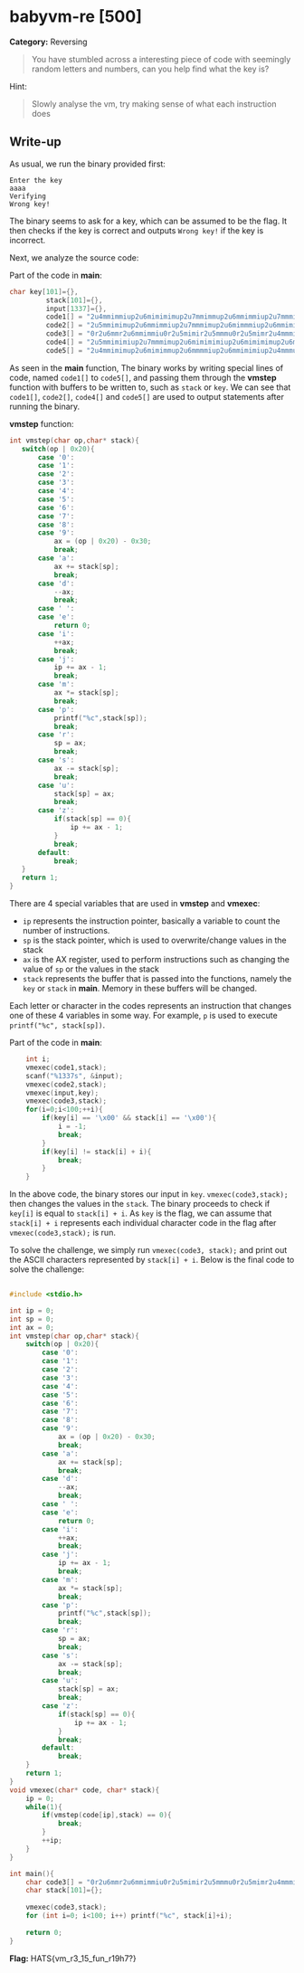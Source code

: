 # babyvm-re [500]
**Category:** Reversing

> You have stumbled across a interesting piece of code with seemingly random letters and numbers, can you help find what the key is?

Hint:  
> Slowly analyse the vm, try making sense of what each instruction does

## Write-up
As usual, we run the binary provided first:  
```
Enter the key
aaaa
Verifying
Wrong key!
```

The binary seems to ask for a key, which can be assumed to be the flag. It then checks if the key is correct and outputs ```Wrong key!``` if the key is incorrect.

Next, we analyze the source code:

Part of the code in **main**:
```c
char key[101]={},
         stack[101]={},
         input[1337]={},
         code1[] = "2u4mmimmiup2u6mimimimup2u7mmimmup2u6mmimmiup2u7mmmimup2u4mmmup2u7mmimmup2u6mimmmup2u6mmimmiup2u4mmmup2u6mimmimiup2u6mmimmiup2u7mimmmiup2u5mup",
         code2[] = "2u5mmimimup2u6mmimmiup2u7mmmimup2u6mimmmiup2u6mmimimup2u7mimmmiup2u6mimmmiup2u6mimimimup2u6mmimimiup2u5mup",
         code3[] = "0r2u6mmr2u6mmimmiu0r2u5mimir2u5mmmu0r2u5mimr2u4mmmiu0r2u5mmir2u5mmmimiu0r2u5mmr2u4mimmiu0r2u4mimir2u7mimu0r2u4mimr2u6mmmmu0r2u4mmir2u4mimimimu0r2u4mmr2u5mimimimu0r2u7mir2u6mmimimu0r2u7mr2u5mimmmu0r2u6mir2u5mmmimu0r2u6mr2u5mmmiu0r2u5mir2u4mimimu0r2u5mr2u5mmimmiu9r2u5mmimu8r2u6mimmimu7r2u5mimmmu6r2u6mmimimiu5r2u7mmmmiu4r2u7mmimimiu3r2u5mmmmu2r2u5mmmimu1r2u4mmmmu0r2u4mimmmu",
         code4[] = "2u5mmimimiup2u7mmmimup2u6mimimimiup2u6mimimimup2u6mmimimiup2u4mmmup2u6mimmimiup2u6mmimmiup2u7mimmmiup2u4mmmiup2u5mup",
         code5[] = "2u4mmimimup2u6mimimmup2u6mmmmiup2u6mmimimiup2u4mmmup2u7mmimup2u4mmmup";
 ```
As seen in the **main** function, The binary works by writing special lines of code, named ```code1[]``` to ```code5[]```, and passing them through the **vmstep** function with buffers to be written to, such as `stack` or `key`. We can see that `code1[]`, `code2[]`, `code4[]` and `code5[]` are used to output statements after running the binary. 

 **vmstep** function:
 ```c
 int vmstep(char op,char* stack){
    switch(op | 0x20){
        case '0':
        case '1':
        case '2':
        case '3':
        case '4':
        case '5':
        case '6':
        case '7':
        case '8':
        case '9':
            ax = (op | 0x20) - 0x30;
            break;
        case 'a':
            ax += stack[sp];
            break;
        case 'd':
            --ax;
            break;
        case ' ':
        case 'e':
            return 0;
        case 'i':
            ++ax;
            break;
        case 'j':
            ip += ax - 1;
            break;
        case 'm':
            ax *= stack[sp];
            break;
        case 'p':
            printf("%c",stack[sp]);
            break;
        case 'r':
            sp = ax;
            break;
        case 's':
            ax -= stack[sp];
            break;
        case 'u':
            stack[sp] = ax;
            break;
        case 'z':
            if(stack[sp] == 0){
                ip += ax - 1;
            }
            break;
        default:
            break;
    }
    return 1;
}
```

There are 4 special variables that are used in **vmstep** and **vmexec**:
* `ip` represents the instruction pointer, basically a variable to count the number of instructions.
* `sp` is the stack pointer, which is used to overwrite/change values in the stack
* `ax` is the AX register, used to perform instructions such as changing the value of `sp` or the values in the stack
* `stack` represents the buffer that is passed into the functions, namely the `key` or `stack` in **main**. Memory in these buffers will be changed.  

Each letter or character in the codes represents an instruction that changes one of these 4 variables in some way. For example, `p` is used to execute `printf("%c", stack[sp])`.

Part of the code in **main**:
```c
    int i;
    vmexec(code1,stack);
    scanf("%1337s", &input);
    vmexec(code2,stack);
    vmexec(input,key);
    vmexec(code3,stack);
    for(i=0;i<100;++i){
        if(key[i] == '\x00' && stack[i] == '\x00'){
            i = -1;
            break;
        }
        if(key[i] != stack[i] + i){
            break;
        }
    }
```

In the above code, the binary stores our input in `key`. `vmexec(code3,stack);` then changes the values in the `stack`. The binary proceeds to check if `key[i]` is equal to `stack[i] + i`. As `key` is the flag, we can assume that `stack[i] + i` represents each individual character code in the flag after `vmexec(code3,stack);` is run.

To solve the challenge, we simply run `vmexec(code3, stack);` and print out the ASCII characters represented by `stack[i] + i`. Below is the final code to solve the challenge:
```c
 
#include <stdio.h>

int ip = 0;
int sp = 0;
int ax = 0;
int vmstep(char op,char* stack){
    switch(op | 0x20){
        case '0':
        case '1':
        case '2':
        case '3':
        case '4':
        case '5':
        case '6':
        case '7':
        case '8':
        case '9':
            ax = (op | 0x20) - 0x30;
            break;
        case 'a':
            ax += stack[sp];
            break;
        case 'd':
            --ax;
            break;
        case ' ':
        case 'e':
            return 0;
        case 'i':
            ++ax;
            break;
        case 'j':
            ip += ax - 1;
            break;
        case 'm':
            ax *= stack[sp];
            break;
        case 'p':
            printf("%c",stack[sp]);
            break;
        case 'r':
            sp = ax;
            break;
        case 's':
            ax -= stack[sp];
            break;
        case 'u':
            stack[sp] = ax;
            break;
        case 'z':
            if(stack[sp] == 0){
                ip += ax - 1;
            }
            break;
        default:
            break;
    }
    return 1;
}
void vmexec(char* code, char* stack){
    ip = 0;
    while(1){
        if(vmstep(code[ip],stack) == 0){
            break;
        }
        ++ip;
    }
}

int main(){
    char code3[] = "0r2u6mmr2u6mmimmiu0r2u5mimir2u5mmmu0r2u5mimr2u4mmmiu0r2u5mmir2u5mmmimiu0r2u5mmr2u4mimmiu0r2u4mimir2u7mimu0r2u4mimr2u6mmmmu0r2u4mmir2u4mimimimu0r2u4mmr2u5mimimimu0r2u7mir2u6mmimimu0r2u7mr2u5mimmmu0r2u6mir2u5mmmimu0r2u6mr2u5mmmiu0r2u5mir2u4mimimu0r2u5mr2u5mmimmiu9r2u5mmimu8r2u6mimmimu7r2u5mimmmu6r2u6mmimimiu5r2u7mmmmiu4r2u7mmimimiu3r2u5mmmmu2r2u5mmmimu1r2u4mmmmu0r2u4mimmmu";
    char stack[101]={};
    
    vmexec(code3,stack);
    for (int i=0; i<100; i++) printf("%c", stack[i]+i);
    
    return 0;
}
```
 
**Flag:** HATS{vm_r3_15_fun_r19h7?}

